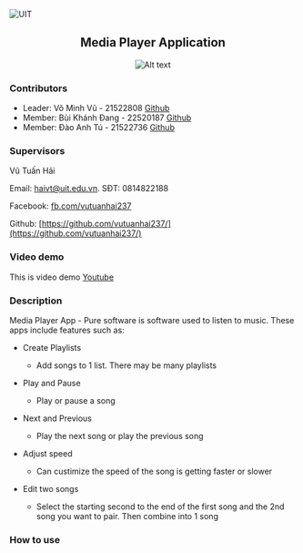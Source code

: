 ![UIT](https://img.shields.io/badge/from-UIT%20VNUHCM-blue?style=for-the-badge&link=https%3A%2F%2Fwww.uit.edu.vn%2F)

 <h2 align="center"> Media Player Application </h2>

<p align="center">
  <img src="https://www.uit.edu.vn/sites/vi/files/banner_uit.png" alt="Alt text">
</p>


<h3>Contributors</h3>

- Leader: Võ Minh Vũ - 21522808 [Github](https://github.com/NDHunq/)
- Member: Bùi Khánh Đang - 22520187 [Github](https://github.com/nhdhieuu/)
- Member: Đào Anh Tú - 21522736 [Github](https://github.com/KKuyen/)

<h3>Supervisors</h3>

Vũ Tuấn Hải

Email: haivt@uit.edu.vn. SĐT: 0814822188

Facebook: [fb.com/vutuanhai237](fb.com/vutuanhai237)

Github: [https://github.com/vutuanhai237/](https://github.com/vutuanhai237/)

<h3>Video demo</h3>

This is video demo [Youtube]()

<h3>Description</h3>

Media Player App - Pure software is software used to listen to music. These apps include features such as:

* Create Playlists
  - Add songs to 1 list. There may be many playlists

* Play and Pause
  - Play or pause a song

* Next and Previous
  - Play the next song or play the previous song

* Adjust speed
  - Can custimize the speed of the song is getting faster or slower
 
* Edit two songs
  - Select the starting second to the end of the first song and the 2nd song you want to pair. Then combine into 1 song



<h3>How to use</h3>

